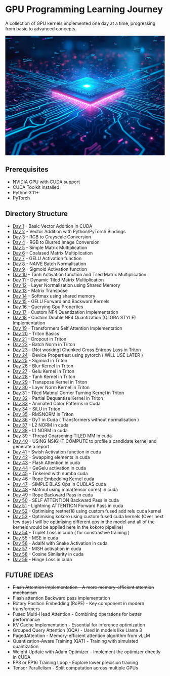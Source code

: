 # GPU Programming Learning Journey

A collection of GPU kernels implemented one day at a time, progressing from basic to advanced concepts.

![](./cover.jpg)

## Prerequisites
- NVIDIA GPU with CUDA support
- CUDA Toolkit installed
- Python 3.11+
- PyTorch

## Directory Structure
- [Day 1](./day01/) - Basic Vector Addition in CUDA
- [Day 2](./day02/) - Vector Addition with Python/PyTorch Bindings
- [Day 3](./day03/) - RGB to Grayscale Conversion
- [Day 4](./day04/) - RGB to Blurred Image Conversion
- [Day 5](./day05/) - Simple Matrix Multiplication
- [Day 6](./day06/) - Coalased Matrix Multiplication
- [Day 7](./day07/) - GELU Activation function
- [Day 8](./day08/) - NAIVE Batch Normalisation
- [Day 9](./day09/) - Sigmoid Activation function
- [Day 10](./day10/) - Tanh Activation function and Tiled Matrix Multiplication
- [Day 11](./day11/) - Dynamic Tiled Matrix Multiplication
- [Day 12](./day12/) - Layer Normalisation using Shared Memory
- [Day 13](./day13/) - Matrix Transpose
- [Day 14](./day14/) - Softmax using shared memory
- [Day 15](./day15/) - GELU Forward and Backward Kernels 
- [Day 16](./day16/) - Querying Gpu Properties 
- [Day 17](./day17/) - Custom NF4 Quantization Implementation
- [Day 18](./day18/) - Custom Double NF4 Quantization (QLORA STYLE) Implementation
- [Day 19](./day19/) - Transformers Self Attention Implementation
- [Day 20](./day20/) - Triton Basics
- [Day 21](./day21/) - Dropout in Triton
- [Day 22](./day22/) - Batch Norm in Triton
- [Day 23](./day23/) - [Not working] Chunked Cross Entropy Loss in Triton
- [Day 24](./day24/) - Device Propertiest using pytorch ( WILL USE LATER )
- [Day 25](./day25/) - Sigmoid in Triton
- [Day 26](./day26/) - Blur Kernel in Triton
- [Day 27](./day27/) - Gelu Kernel in Triton
- [Day 28](./day28/) - Tanh Kernel in Triton
- [Day 29](./day29/) - Transpose Kernel in Triton
- [Day 30](./day30/) - Layer Norm Kernel in Triton
- [Day 31](./day31/) - Tiled Matmul Corner Turning Kernel in Triton
- [Day 32](./day32/) - Partial Dequantise Kernel in Triton
- [Day 33](./day33/) - Animated Color Patterns in Cuda
- [Day 34](./day34/) - SiLU in Triton
- [Day 35](./day35/) - RMSNORM in Triton
- [Day 36](./day36/) - DyT in Cuda ( Transformers without normalisation )
- [Day 37](./day37/) - L2 NORM in cuda
- [Day 38](./day38/) - L1 NORM in cuda
- [Day 39](./day39/) - Thread Coarsening TILED MM in cuda
- [Day 40](./day40/) - USING NSIGHT COMPUTE to profile a candidate kernel and generate a report
- [Day 41](./day41/) - Swish Activation function in cuda
- [Day 42](./day42/) - Swapping elements in cuda
- [Day 43](./day43/) - Flash Attention in cuda
- [Day 44](./day44/) - GeGelu activation in cuda
- [Day 45](./day45/) - Tinkered with numba cuda
- [Day 46](./day46/) - Rope Embedding Kernel cuda
- [Day 47](./day47/) - SIMPLE BLAS Ops in CUBLAS cuda
- [Day 48](./day48/) - Matmul using mma(tensor cores) in cuda
- [Day 49](./day49/) - Rope Backward Pass in cuda
- [Day 50](./day50/) - SELF ATTENTION Backward Pass in cuda
- [Day 51](./day51/) - Lightning ATTENTION Forward Pass in cuda
- [Day 52](./day52/) - Optimising restnet18 using custom fused add relu cuda kernel
- [Day 53](./day53/) - Optimising kokoro using custom fused cuda kernels (Over next few days I will be optimising different ops in the model and all of the kernels would be applied here in the kokoro pipeline)
- [Day 54](./day54/) - Triplet Loss in cuda ( for constrastive training )
- [Day 55](./day55/) - MSE in cuda
- [Day 56](./day56/) - AdaIN with Snake Activation in cuda
- [Day 57](./day57/) - MISH activation in cuda
- [Day 58](./day58/) - Cosine Similarity in cuda
- [Day 59](./day59/) - Hinge Loss in cuda


## FUTURE IDEAS

- <del>Flash Attention Implementation - A more memory-efficient attention mechanism</del>
- Flash attention Backward pass implementation
- Rotary Position Embedding (RoPE) - Key component in modern transformers
- Fused Multi-Head Attention - Combining operations for better performance
- KV Cache Implementation - Essential for inference optimization
- Grouped Query Attention (GQA) - Used in models like Llama 3
- PagedAttention - Memory-efficient attention algorithm from vLLM
- Quantization-Aware Training (QAT) - Training with simulated quantization
- Weight Update with Adam Optimizer - Implement the optimizer directly in CUDA
- FP8 or FP16 Training Loop - Explore lower precision training
- Tensor Parallelism - Split computation across multiple GPUs